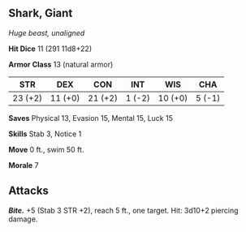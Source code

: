 ## Shark, Giant

*Huge beast, unaligned*

**Hit Dice** 11 (291 11d8+22)

**Armor Class** 13 (natural armor)

| STR     | DEX     | CON     | INT     | WIS     | CHA     |
|---------|---------|---------|---------|---------|---------|
| 23 (+2) | 11 (+0) | 21 (+2) |  1 (-2) | 10 (+0) |  5 (-1) |

**Saves** Physical 13, Evasion 15, Mental 15, Luck 15

**Skills** Stab 3, Notice 1

**Move** 0 ft., swim 50 ft.

**Morale** 7

## Attacks

***Bite.*** +5 (Stab 3 STR +2), reach 5 ft., one target. Hit: 3d10+2 piercing damage.

